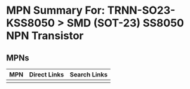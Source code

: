 



# MPN Summary For: TRNN-SO23-KSS8050 > SMD (SOT-23) SS8050 NPN Transistor

## MPNs
  

|MPN|Direct Links|Search Links|
| :--- | :--- | :--- |
||||
